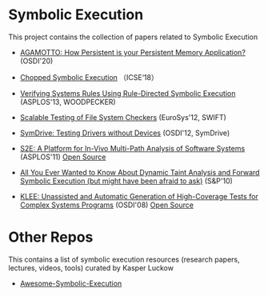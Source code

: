 # Symbolic Execution

This project contains the collection of papers related to Symbolic Execution

- [AGAMOTTO: How Persistent is your Persistent Memory Application?](https://web.eecs.umich.edu/~barisk/public/agamotto.pdf) (OSDI'20)

- [Chopped Symbolic Execution](https://srg.doc.ic.ac.uk/files/papers/chopper-icse-18.pdf) （ICSE‘18）

- [Verifying Systems Rules Using Rule-Directed Symbolic Execution](http://www.cs.columbia.edu/\~junfeng/papers/woodpecker-asplos13.pdf) (ASPLOS'13, WOODPECKER)

- [Scalable Testing of File System Checkers](https://people.eecs.berkeley.edu/\~joao/swift_eurosys12.pdf) (EuroSys'12, SWIFT)

- [SymDrive: Testing Drivers without Devices](https://www.usenix.org/system/files/conference/osdi12/osdi12-final-4.pdf) (OSDI'12, SymDrive)

- [S2E: A Platform for In-Vivo Multi-Path Analysis of Software Systems](https://cseweb.ucsd.edu/\~dstefan/cse291-fall16/papers/s2e-annotated.pdf) (ASPLOS'11) [Open Source](https://github.com/S2E/s2e)

- [All You Ever Wanted to Know About Dynamic Taint Analysis and Forward Symbolic Execution (but might have been afraid to ask)](https://users.ece.cmu.edu/~aavgerin/papers/Oakland10.pdf) (S&P'10)

- [KLEE: Unassisted and Automatic Generation of High-Coverage Tests for Complex Systems Programs](http://www.doc.ic.ac.uk/~cristic/papers/klee-osdi-08.pdf) (OSDI'08) [Open Source](https://klee.github.io/build-llvm9/)

# Other Repos

This contains a list of symbolic execution resources (research papers, lectures, videos, tools) curated by Kasper Luckow

- [Awesome-Symbolic-Execution](https://github.com/ksluckow/awesome-symbolic-execution)
